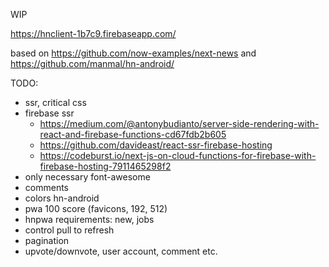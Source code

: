 WIP

https://hnclient-1b7c9.firebaseapp.com/

based on https://github.com/now-examples/next-news
and https://github.com/manmal/hn-android/

TODO:

- ssr, critical css
- firebase ssr
    - https://medium.com/@antonybudianto/server-side-rendering-with-react-and-firebase-functions-cd67fdb2b605
    - https://github.com/davideast/react-ssr-firebase-hosting
    - https://codeburst.io/next-js-on-cloud-functions-for-firebase-with-firebase-hosting-7911465298f2
- only necessary font-awesome
- comments
- colors hn-android
- pwa 100 score (favicons, 192, 512)
- hnpwa requirements: new, jobs
- control pull to refresh
- pagination
- upvote/downvote, user account, comment etc.
